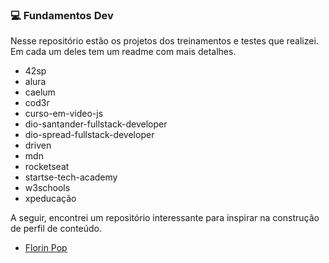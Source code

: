 ### 💻 Fundamentos Dev

Nesse repositório estão os projetos dos treinamentos e testes que realizei.
Em cada um deles tem um readme com mais detalhes.

- 42sp
- alura
- caelum
- cod3r
- curso-em-video-js
- dio-santander-fullstack-developer
- dio-spread-fullstack-developer
- driven
- mdn
- rocketseat
- startse-tech-academy
- w3schools
- xpeducação

A seguir, encontrei um repositório interessante para inspirar na construção de perfil de conteúdo.

- [Florin Pop](https://github.com/florinpop17)
